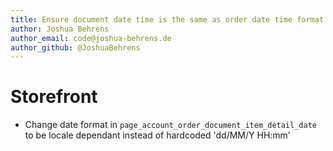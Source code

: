```yaml
---
title: Ensure document date time is the same as order date time format
author: Joshua Behrens
author_email: code@joshua-behrens.de
author_github: @JoshuaBehrens
---
```

# Storefront
* Change date format in `page_account_order_document_item_detail_date` to be locale dependant instead of hardcoded 'dd/MM/Y HH:mm'
